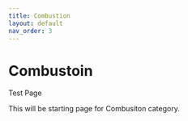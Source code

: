 ```yaml
---
title: Combustion
layout: default
nav_order: 3
---
```


# Combustoin

Test Page

This will be starting page for Combusiton category.